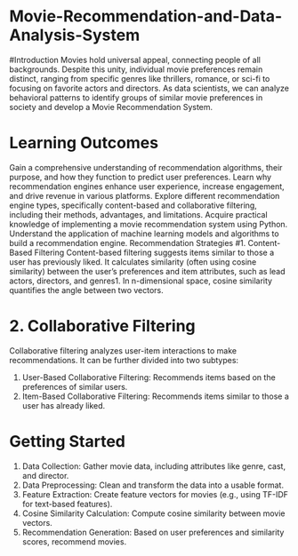# Movie-Recommendation-and-Data-Analysis-System
#Introduction
Movies hold universal appeal, connecting people of all backgrounds. Despite this unity, individual movie preferences remain distinct, ranging from specific genres like thrillers, romance, or sci-fi to focusing on favorite actors and directors. As data scientists, we can analyze behavioral patterns to identify groups of similar movie preferences in society and develop a Movie Recommendation System.

# Learning Outcomes
Gain a comprehensive understanding of recommendation algorithms, their purpose, and how they function to predict user preferences.
Learn why recommendation engines enhance user experience, increase engagement, and drive revenue in various platforms.
Explore different recommendation engine types, specifically content-based and collaborative filtering, including their methods, advantages, and limitations.
Acquire practical knowledge of implementing a movie recommendation system using Python.
Understand the application of machine learning models and algorithms to build a recommendation engine.
Recommendation Strategies
#1. Content-Based Filtering
Content-based filtering suggests items similar to those a user has previously liked. It calculates similarity (often using cosine similarity) between the user’s preferences and item attributes, such as lead actors, directors, and genres1. In n-dimensional space, cosine similarity quantifies the angle between two vectors.

# 2. Collaborative Filtering
Collaborative filtering analyzes user-item interactions to make recommendations. It can be further divided into two subtypes:

1. User-Based Collaborative Filtering: Recommends items based on the preferences of similar users.
2. Item-Based Collaborative Filtering: Recommends items similar to those a user has already liked.
# Getting Started
1. Data Collection: Gather movie data, including attributes like genre, cast, and director.
2. Data Preprocessing: Clean and transform the data into a usable format.
3. Feature Extraction: Create feature vectors for movies (e.g., using TF-IDF for text-based features).
4. Cosine Similarity Calculation: Compute cosine similarity between movie vectors.
5. Recommendation Generation: Based on user preferences and similarity scores, recommend movies.
